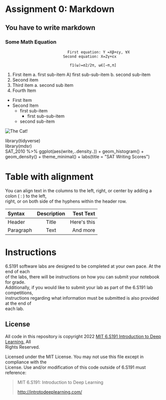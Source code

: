 # Assignment 0: Markdown

## You have to write markdown

### Some Math Equation

                                First equation: Y =Xβ+εy, ∀X
                              Second equation: X=Zγ+εx

                                 f1(ω)=σ2/2π, ω∈[−π,π]

1. First item a. first sub-item A) first sub-sub-item b. second sub-item
2. Second item
3. Third item a. second sub item
4. Fourth Item
- First Item
- Second Item
  - first sub-item
     - first sub-sub-item
  - second sub-item   

      
![The Cat!](https://camo.githubusercontent.com/e6947af48fb1f3bb4f8238ee96f307dc6ddc9c9640c373484badd0cd42a3a25d/68747470733a2f2f69636f6e732e69636f6e617263686976652e636f6d2f69636f6e732f69636f6e6b612f6d656f772f3235362f6361742d636167652d69636f6e2e706e67)



library(tidyverse)     
library(mdsr)    
SAT_2010 %>% ggplot(aes(write,..density..)) + geom_histogram() +   
geom_density() + theme_minimal() + labs(title = "SAT Writing Scores")




 # Table with alignment

 You can align text in the columns to the left, right, or center by adding a colon ( : ) to the left,       
right, or on both side of the hyphens within the header row.

| Syntax      | Description | Test Text     |
| :---        |    :----:   |          ---: |
| Header      | Title       | Here's this   |
| Paragraph   | Text        | And more      |


# Instructions

6.S191 software labs are designed to be completed at your own pace. At the end of each    
of the labs, there will be instructions on how you can submit your notebook for grade.     
Additionally, if you would like to submit your lab as part of the 6.S191 lab competitions,     
instructions regarding what information must be submitted is also provided at the end of     
each lab.

## License

All code in this repository is copyright 2022 [MIT 6.S191 Introduction to Deep Learning.](http://introtodeeplearning.com/) All            
Rights Reserved.

Licensed under the MIT License. You may not use this file except in compliance with the        
License. Use and/or modification of this code outside of 6.S191 must reference:


>MIT 6.S191: Introduction to Deep Learning
>
>http://introtodeeplearning.com/

















      